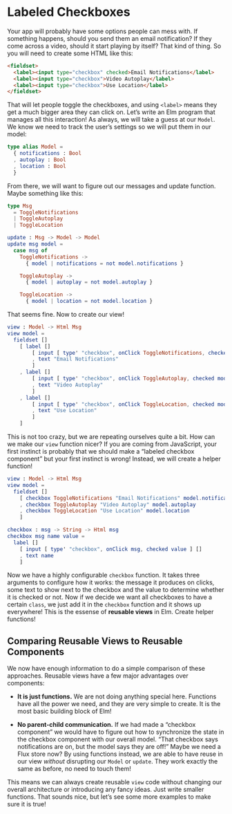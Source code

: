 # Labeled Checkboxes

Your app will probably have some options people can mess with. If something happens, should you send them an email notification? If they come across a video, should it start playing by itself? That kind of thing. So you will need to create some HTML like this:

```html
<fieldset>
  <label><input type="checkbox" checked>Email Notifications</label>
  <label><input type="checkbox">Video Autoplay</label>
  <label><input type="checkbox">Use Location</label>
</fieldset>
```

That will let people toggle the checkboxes, and using `<label>` means they get a much bigger area they can click on. Let&rsquo;s write an Elm program that manages all this interaction! As always, we will take a guess at our `Model`. We know we need to track the user&rsquo;s settings so we will put them in our model:

```elm
type alias Model =
  { notifications : Bool
  , autoplay : Bool
  , location : Bool
  }
```

From there, we will want to figure out our messages and update function. Maybe something like this:

```elm
type Msg
  = ToggleNotifications
  | ToggleAutoplay
  | ToggleLocation

update : Msg -> Model -> Model
update msg model =
  case msg of
    ToggleNotifications ->
      { model | notifications = not model.notifications }

    ToggleAutoplay ->
      { model | autoplay = not model.autoplay }

    ToggleLocation ->
      { model | location = not model.location }
```

That seems fine. Now to create our view!

```elm
view : Model -> Html Msg
view model =
  fieldset []
    [ label []
        [ input [ type' "checkbox", onClick ToggleNotifications, checked model.notifications ] []
        , text "Email Notifications"
        ]
    , label []
        [ input [ type' "checkbox", onClick ToggleAutoplay, checked model.autoplay ] []
        , text "Video Autoplay"
        ]
    , label []
        [ input [ type' "checkbox", onClick ToggleLocation, checked model.location ] []
        , text "Use Location"
        ]
    ]
```

This is not too crazy, but we are repeating ourselves quite a bit. How can we make our `view` function nicer? If you are coming from JavaScript, your first instinct is probably that we should make a &ldquo;labeled checkbox component&rdquo; but your first instinct is wrong! Instead, we will create a helper function!

```elm
view : Model -> Html Msg
view model =
  fieldset []
    [ checkbox ToggleNotifications "Email Notifications" model.notifications
    , checkbox ToggleAutoplay "Video Autoplay" model.autoplay
    , checkbox ToggleLocation "Use Location" model.location
    ]

checkbox : msg -> String -> Html msg
checkbox msg name value =
  label []
    [ input [ type' "checkbox", onClick msg, checked value ] []
    , text name
    ]
```

Now we have a highly configurable `checkbox` function. It takes three arguments to configure how it works: the message it produces on clicks, some text to show next to the checkbox and the value to determine whether it is checked or not. Now if we decide we want all checkboxes to have a certain `class`, we just add it in the `checkbox` function and it shows up everywhere! This is the essense of **reusable views** in Elm. Create helper functions!


## Comparing Reusable Views to Reusable Components

We now have enough information to do a simple comparison of these approaches. Reusable views have a few major advantages over components:

  - **It is just functions.** We are not doing anything special here. Functions have all the power we need, and they are very simple to create. It is the most basic building block of Elm!

  - **No parent-child communication.** If we had made a &ldquo;checkbox component&rdquo; we would have to figure out how to synchronize the state in the checkbox component with our overall model. &ldquo;That checkbox says notifications are on, but the model says they are off!&rdquo; Maybe we need a Flux store now? By using functions instead, we are able to have reuse in our view *without* disrupting our `Model` or `update`. They work exactly the same as before, no need to touch them!

This means we can always create reusable `view` code without changing our overall architecture or introducing any fancy ideas. Just write smaller functions. That sounds nice, but let&rsquo;s see some more examples to make sure it is true!
